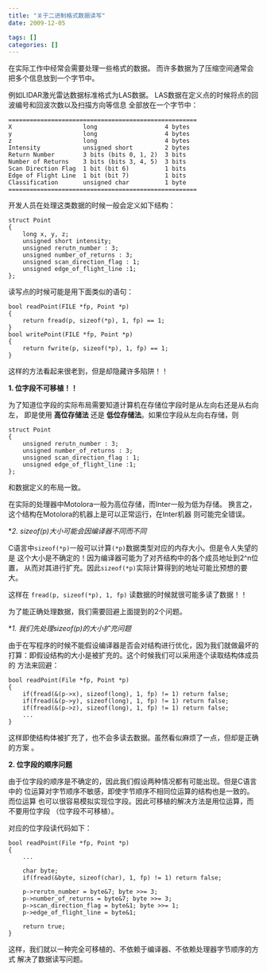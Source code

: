 ```yaml
---
title: "关于二进制格式数据读写"
date: 2009-12-05

tags: []
categories: []
---
```


在实际工作中经常会需要处理一些格式的数据。
而许多数据为了压缩空间通常会把多个信息放到一个字节中。

例如LIDAR激光雷达数据标准格式为LAS数据。
LAS数据在定义点的时候将点的回波编号和回波次数以及扫描方向等信息
全部放在一个字节中：

	=====================================================
	X                    long                   4 bytes
	y                    long                   4 bytes
	z                    long                   4 bytes
	Intensity            unsigned short         2 bytes
	Return Number        3 bits (bits 0, 1, 2)  3 bits
	Number of Returns    3 bits (bits 3, 4, 5)  3 bits
	Scan Direction Flag  1 bit (bit 6)          1 bits
	Edge of Flight Line  1 bit (bit 7)          1 bits
	Classification       unsigned char          1 byte
	=====================================================

开发人员在处理这类数据的时候一般会定义如下结构：

	struct Point
	{
		long x, y, z;
		unsigned short intensity;
		unsigned rerutn_number : 3;
		unsigned number_of_returns : 3;
		unsigned scan_direction_flag : 1;
		unsigned edge_of_flight_line :1;
	};

读写点的时候可能是用下面类似的语句：

	bool readPoint(FILE *fp, Point *p)
	{
		return fread(p, sizeof(*p), 1, fp) == 1;
	}
	bool writePoint(FILE *fp, Point *p)
	{
		return fwrite(p, sizeof(*p), 1, fp) == 1;
	}

这样的方法看起来很老到，但是却隐藏许多陷阱！！

**1. 位字段不可移植！！**

为了知道位字段的实际布局需要知道计算机在存储位字段时是从左向右还是从右向左，
即是使用 **高位存储法** 还是 **低位存储法**。如果位字段从左向右存储，则

	struct Point
	{
		unsigned rerutn_number : 3;
		unsigned number_of_returns : 3;
		unsigned scan_direction_flag : 1;
		unsigned edge_of_flight_line :1;
	};

和数据定义的布局一致。

在实际的处理器中Motolora一般为高位存储，而Inter一般为低为存储。
换言之，这个结构在Motolora的机器上是可以正常运行，在Inter机器
则可能完全错误。

**2. sizeof(*p)大小可能会因编译器不同而不同**

C语言中`sizeof(*p)`一般可以计算`(*p)`数据类型对应的内存大小。但是令人失望的是
这个大小是不确定的！因为编译器可能为了对齐结构中的各个成员地址到2^n位置，
从而对其进行扩充。因此`sizeof(*p)`实际计算得到的地址可能比预想的要大。

这样在 `fread(p, sizeof(*p), 1, fp)` 读数据的时候就很可能多读了数据！！


为了能正确处理数据，我们需要回避上面提到的2个问题。

**1. 我们先处理sizeof(*p)的大小扩充问题**

由于在写程序的时候不能假设编译器是否会对结构进行优化，因为我们就做最坏的
打算：即假设结构的大小是被扩充的。这个时候我们可以采用逐个读取结构体成员的
方法来回避：

	bool readPoint(File *fp, Point *p)
	{
		if(fread(&(p->x), sizeof(long), 1, fp) != 1) return false;
		if(fread(&(p->y), sizeof(long), 1, fp) != 1) return false;
		if(fread(&(p->z), sizeof(long), 1, fp) != 1) return false;
		...
	}

这样即使结构体被扩充了，也不会多读去数据。虽然看似麻烦了一点，但却是正确的方案
。

**2. 位字段的顺序问题**

由于位字段的顺序是不确定的，因此我们假设两种情况都有可能出现。但是C语言中的
位运算对字节顺序不敏感，即使字节顺序不相同位运算的结构也是一致的。而位运算
也可以很容易模拟实现位字段。因此可移植的解决方法是用位运算，而不要用位字段
（位字段不可移植）。

对应的位字段读代码如下：

	bool readPoint(File *fp, Point *p)
	{
		...

		char byte;
		if(fread(&byte, sizeof(char), 1, fp) != 1) return false;

		p->rerutn_number = byte&7; byte >>= 3;
		p->number_of_returns = byte&7; byte >>= 3;
		p->scan_direction_flag = byte&1; byte >>= 1;
		p->edge_of_flight_line = byte&1;

		return true;
	}

这样，我们就以一种完全可移植的、不依赖于编译器、不依赖处理器字节顺序的方式
解决了数据读写问题。

